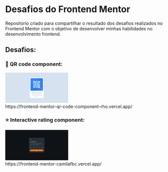 # Desafios do Frontend Mentor

Repositório criado para compartilhar o resultado dos desafios realizados no Frontend Mentor com o objetivo de desenvolver minhas habilidades no desenvolvimento frontend.

## Desafios:

### 🔲 QR code component: 
<div> <img width="200px" src="https://raw.githubusercontent.com/camilafbc/frontend-mentor/main/qr-code-component-main/images/to-readme.jpeg"> </div>
https://frontend-mentor-qr-code-component-rho.vercel.app/
        
### ⭐ Interactive rating component:
<div> <img width="200px" src="https://raw.githubusercontent.com/camilafbc/frontend-mentor/main/interactive-rating-component/assets/img/to-readme.gif"> </div>
https://frontend-mentor-camilafbc.vercel.app/
